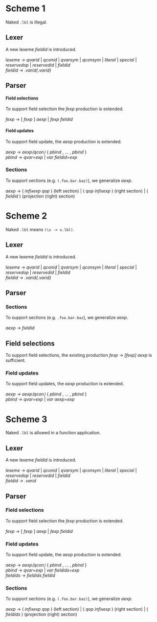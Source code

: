 # Scheme 1
Naked `.lbl` is illegal.

## Lexer

A new lexeme *fieldid* is introduced.
<br/>
<br/>*lexeme* → *qvarid* | *qconid* | *qvarsym* | *qconsym*
| *literal* | *special* | *reservedop* | *reservedid* | *fieldid*
<br/>*fieldid* → *.varid{.varid}*

## Parser

#### Field selections

To support field selection the *fexp* production is extended.
<br/>
<br/>*fexp*	→ [ *fexp* ] *aexp* | *fexp* *fieldid*

#### Field updates

To support field update, the *aexp* production is extended.
<br/>
<br> *aexp* → *aexp⟨qcon⟩* { *pbind* , … , *pbind* }
<br/>*pbind* -> *qvar*=*exp* | *var* *fieldid*=*exp*

### Sections

To support sections (e.g. `(.foo.bar.baz)`), we generalize *aexp*.
<br/>
<br/>*aexp* →	( *infixexp* *qop* ) (left section)
          | ( *qop* *infixexp* )	 (right section)
          | ( *fieldid* )           (projection (right) section)

# Scheme 2
Naked `.lbl` means `(\x -> x.lbl)`.

## Lexer

A new lexeme *fieldid* is introduced.
<br/>
<br/>*lexeme* → *qvarid* | *qconid* | *qvarsym* | *qconsym*
| *literal* | *special* | *reservedop* | *reservedid* | *fieldid*
<br/>*fieldid* → *.varid{.varid}*

## Parser

### Sections

To support sections  (e.g. `.foo.bar.baz`), we generalize *aexp*.
<br/>
<br/>*aexp* → *fieldid*

## Field selections

To support field selections, the existing production *fexp* → *[fexp]* *aexp* is sufficient.

### Field updates

To support field updates, the *aexp* production is extended.
<br/>
<br> *aexp* → *aexp⟨qcon⟩* { *pbind* , … , *pbind* }
<br/>*pbind* -> *qvar*=*exp* | *var* *aexp*=*exp*

# Scheme 3
Naked `.lbl` is allowed in a function application.

## Lexer

A new lexeme *fieldid* is introduced.
<br/>
<br/>*lexeme* → *qvarid* | *qconid* | *qvarsym* | *qconsym*
| *literal* | *special* | *reservedop* | *reservedid* | *fieldid*
<br/>*fieldid* → *.varid*

## Parser

### Field selections

To support field selection the *fexp* production is extended.
<br/>
<br/>*fexp*	→ [ *fexp* ] *aexp* | *fexp* *fieldid*

### Field updates

To support field update, the *aexp* production is extended.
<br/>
<br> *aexp* → *aexp⟨qcon⟩* { *pbind* , … , *pbind* }
<br/>*pbind* -> *qvar*=*exp* | *var* *fieldids*=*exp*
<br/>*fieldids* -> *fieldids* *fieldid*

### Sections

To support sections (e.g. `(.foo.bar.baz)`), we generalize *aexp*.
<br/>
<br/>*aexp* →	( *infixexp* *qop* ) (left section)
          | ( *qop* *infixexp* )	 (right section)
          | ( *fieldids* )           (projection (right) section)
